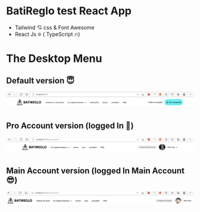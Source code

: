 # BatiReglo test React App

- Tailwind 💘 css & Font Awesome
- React Js 🔯 ( TypeScript 🔥)

# The Desktop Menu

## Default version 😇

<p>
  <a href="#"><img src="public/images/default.png" /></a>
</p>

## Pro Account version (logged In 🙂)

<p>

<a href="#"><img src="public/images/pro.png" /></a>

</p>

## Main Account version (logged In Main Account 😎)

<p>

<a href="#"><img src="public/images/main.png" /></a>

</p>
